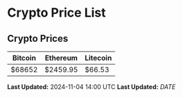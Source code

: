 # Crypto Price List

## Crypto Prices
| Bitcoin | Ethereum | Litecoin |
| ------- | -------- | -------- |
| $68652 | $2459.95 | $66.53 |
**Last Updated:** 2024-11-04 14:00 UTC
**Last Updated:** $DATE$
